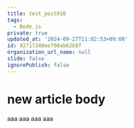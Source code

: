 ```yaml
---
title: test_post010
tags:
  - Node.js
private: true
updated_at: '2024-09-27T11:02:53+09:00'
id: 92717348ee708ab62b8f
organization_url_name: null
slide: false
ignorePublish: false
---
```

# new article body
aaa
aaa
aaa
aaa
